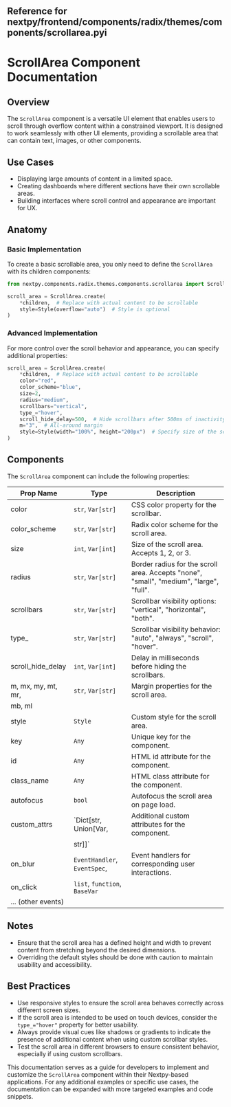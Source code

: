 ##  Reference for nextpy/frontend/components/radix/themes/components/scrollarea.pyi

# ScrollArea Component Documentation

## Overview

The `ScrollArea` component is a versatile UI element that enables users to scroll through overflow content within a constrained viewport. It is designed to work seamlessly with other UI elements, providing a scrollable area that can contain text, images, or other components.

## Use Cases

- Displaying large amounts of content in a limited space.
- Creating dashboards where different sections have their own scrollable areas.
- Building interfaces where scroll control and appearance are important for UX.

## Anatomy

### Basic Implementation

To create a basic scrollable area, you only need to define the `ScrollArea` with its children components:

```python
from nextpy.components.radix.themes.components.scrollarea import ScrollArea

scroll_area = ScrollArea.create(
    *children,  # Replace with actual content to be scrollable
    style=Style(overflow="auto")  # Style is optional
)
```

### Advanced Implementation

For more control over the scroll behavior and appearance, you can specify additional properties:

```python
scroll_area = ScrollArea.create(
    *children,  # Replace with actual content to be scrollable
    color="red",
    color_scheme="blue",
    size=2,
    radius="medium",
    scrollbars="vertical",
    type_="hover",
    scroll_hide_delay=500,  # Hide scrollbars after 500ms of inactivity
    m="3",  # All-around margin
    style=Style(width="100%", height="200px")  # Specify size of the scrollable area
)
```

## Components

The `ScrollArea` component can include the following properties:

| Prop Name          | Type                     | Description                                                                                                                    |
|--------------------|--------------------------|--------------------------------------------------------------------------------------------------------------------------------|
| color              | `str`, `Var[str]`        | CSS color property for the scrollbar.                                                                                          |
| color_scheme       | `str`, `Var[str]`        | Radix color scheme for the scroll area.                                                                                        |
| size               | `int`, `Var[int]`        | Size of the scroll area. Accepts 1, 2, or 3.                                                                                   |
| radius             | `str`, `Var[str]`        | Border radius for the scroll area. Accepts "none", "small", "medium", "large", "full".                                         |
| scrollbars         | `str`, `Var[str]`        | Scrollbar visibility options: "vertical", "horizontal", "both".                                                                |
| type_              | `str`, `Var[str]`        | Scrollbar visibility behavior: "auto", "always", "scroll", "hover".                                                            |
| scroll_hide_delay  | `int`, `Var[int]`        | Delay in milliseconds before hiding the scrollbars.                                                                            |
| m, mx, my, mt, mr, | `str`, `Var[str]`        | Margin properties for the scroll area.                                                                                         |
| mb, ml             |                          |                                                                                                                                |
| style              | `Style`                  | Custom style for the scroll area.                                                                                              |
| key                | `Any`                    | Unique key for the component.                                                                                                  |
| id                 | `Any`                    | HTML id attribute for the component.                                                                                           |
| class_name         | `Any`                    | HTML class attribute for the component.                                                                                        |
| autofocus          | `bool`                   | Autofocus the scroll area on page load.                                                                                        |
| custom_attrs       | `Dict[str, Union[Var,    | Additional custom attributes for the component.                                                                                |
|                    | str]]`                   |                                                                                                                                |
| on_blur            | `EventHandler`, `EventSpec`, | Event handlers for corresponding user interactions.                                                                           |
| on_click           | `list`, `function`, `BaseVar` |                                                                                                                              |
| ... (other events) |                          |                                                                                                                                |

## Notes

- Ensure that the scroll area has a defined height and width to prevent content from stretching beyond the desired dimensions.
- Overriding the default styles should be done with caution to maintain usability and accessibility.

## Best Practices

- Use responsive styles to ensure the scroll area behaves correctly across different screen sizes.
- If the scroll area is intended to be used on touch devices, consider the `type_="hover"` property for better usability.
- Always provide visual cues like shadows or gradients to indicate the presence of additional content when using custom scrollbar styles.
- Test the scroll area in different browsers to ensure consistent behavior, especially if using custom scrollbars.

This documentation serves as a guide for developers to implement and customize the `ScrollArea` component within their Nextpy-based applications. For any additional examples or specific use cases, the documentation can be expanded with more targeted examples and code snippets.